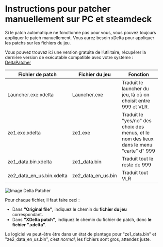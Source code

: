 # Instructions pour patcher manuellement sur PC et steamdeck

Si le patch automatique ne fonctionne pas pour vous, vous pouvez toujours appliquer le patch manuellement. Vous aurez besoin xDelta pour appliquer les patchs sur les fichiers du jeu.

Vous pouvez trouvez ici une version gratuite de l’utilitaire, récupérer la dernière version de exécutable compatible avec votre système : [DeltaPatcher](https://github.com/marco-calautti/DeltaPatcher/releases)


| Fichier de patch              | Fichier du jeu            | Fonction                                                                                 |
|-------------------------------|---------------------------|------------------------------------------------------------------------------------------|
| Launcher.exe.xdelta           | Launcher.exe              | Traduit le launcher du jeu, là où on choisit entre 999 et VLR.                           |
| ze1.exe.xdelta                | ze1.exe                   | Traduit le "yes/no" des choix des menus, et le nom des lieux dans le menu "carte” d" 999 |
| ze1_data.bin.xdelta           | ze1_data.bin              | Traduit tout le reste de 999                                                             |
| ze2_data_en_us.bin.xdelta     | ze2_data_en_us.bin        | Traduit tout VLR                                                                         |


![Image Delta Patcher](/jeu/999/jeufr/installation/deltapatcher.webp)

Pour chaque fichier, il faut faire ceci :
- Dans **"Original file"**, indiquez le chemin du **fichier du jeu** correspondant.
- Dans **"XDelta patch"**, indiquez le chemin du fichier de patch, donc **le fichier ".xdelta"**.

Le logiciel va peut-être être dans un état de plantage pour "ze1_data.bin" et "ze2_data_en_us.bin", c’est *normal*, les fichiers sont gros, attendez juste.
